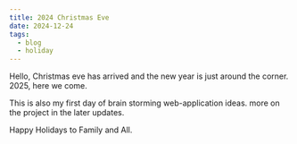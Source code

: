 ```yaml
---
title: 2024 Christmas Eve
date: 2024-12-24
tags:
  - blog
  - holiday
---
```

Hello, Christmas eve has arrived and the new year is just around the corner. 2025, here we come.

This is also my first day of brain storming web-application ideas. more on the project in the later updates.

Happy Holidays to Family and All.